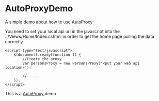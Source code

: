 AutoProxyDemo
=============

A simple demo about how to use AutoProxy

You need to set your local api url in the javascript into the ../Views/Home/Index.cshtml in order to
get the home page pulling the data correctly

    <script type="text/javascript">
        $(document).ready(function () {
            //Create the proxy
            var personsProxy = new PersonsProxy('<put your web api location>');
            
            //......
        });
    </script>

This is a [AutoProxy](https://github.com/Yoinbol/AutoProxy) demo